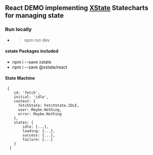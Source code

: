 ## React DEMO implementing [XState](https://xstate.js.org) Statecharts for managing state

### Run locally

- > npm run dev

#### xstate Packages included

- npm i --save xstate
- npm i --save @xstate/react

#### State Machine

```
 {
    id: 'fetch',
    initial: 'idle',
    context: {
      fetchState: FetchState.IDLE,
      user: Maybe.Nothing,
      error: Maybe.Nothing
    },
    states: {
        idle: {...},
        loading: {...},
        success: {...},
        failure: {...}
    }
  }
```
